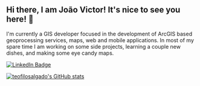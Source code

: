 ## Hi there, I am João Victor! It's nice to see you here! 👋

I'm currently a GIS developer focused in the development of ArcGIS based geoprocessing services, maps, web and mobile applications. In most of my spare time I am working on some side projects, learning a couple new dishes, and making some eye candy maps.

<a href="https://www.linkedin.com/in/teofilosalgado/"><img src="https://img.shields.io/badge/-@teofilosalgado-0077B5?style=flat-square&amp;labelColor=0077B5&amp;logo=LinkedIn&amp;link=https://www.linkedin.com/in/teofilosalgado/" alt="LinkedIn Badge"></a>

[![teofilosalgado's GitHub stats](https://github-readme-stats.vercel.app/api?username=teofilosalgado&show_icons=true&theme=ayu-mirage&count_private=true)](https://github.com/teofilosalgado/github-readme-stats)
